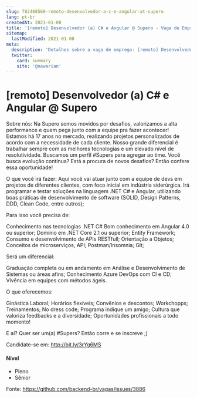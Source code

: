 ```yaml
---
slug: 782408560-remoto-desenvolvedor-a-c-e-angular-at-supero
lang: pt-br
createdAt: 2021-01-08
title: '[remoto] Desenvolvedor (a) C# e Angular @ Supero - Vaga de Emprego'
sitemap:
  lastModified: 2021-01-08
meta:
  description: 'Detalhes sobre a vaga de emprego: [remoto] Desenvolvedor (a) C# e Angular @ Supero'
  twitter:
    card: summary
    site: '@nawarian'
---
```


# [remoto] Desenvolvedor (a) C# e Angular @ Supero

Sobre nós:
Na Supero somos movidos por desafios, valorizamos a alta performance e quem pega junto com a equipe pra fazer acontecer! Estamos há 17 anos no mercado, realizando projetos personalizados de acordo com a necessidade de cada cliente. Nosso grande diferencial é trabalhar sempre com as melhores tecnologias e um elevado nível de resolutividade.
Buscamos um perfil #Supers para agregar ao time. Você busca evolução contínua? Está a procura de novos desafios? Então confere essa oportunidade!

O que você irá fazer:
Aqui você vai atuar junto com a equipe de devs em projetos de diferentes clientes, com foco inicial em indústria siderúrgica. Irá programar e testar soluções na linguagem .NET C# e Angular, utilizando boas práticas de desenvolvimento de software (SOLID, Design Patterns, DDD, Clean Code, entre outros);

Para isso você precisa de:

Conhecimento nas tecnologias .NET C#
Bom conhecimento em Angular 4.0 ou superior;
Domínio em .NET Core 2.1 ou superior;
Entity Framework;
Consumo e desenvolvimento de APIs RESTfull;
Orientação a Objetos;
Conceitos de microserviços, API;
Postman/Insomnia;
Git;

Será um diferencial:

Graduação completa ou em andamento em Análise e Desenvolvimento de Sistemas ou áreas afins;
Conhecimento Azure DevOps com CI e CD;
Vivência em equipes com métodos ágeis.

O que oferecemos:

Ginástica Laboral;
Horários flexíveis;
Convênios e descontos;
Workchopps;
Treinamentos;
No dress code;
Programa indique um amigo;
Cultura que valoriza feedbacks e a diversidade;
Oportunidades profissionais a todo momento!

E aí? Quer ser um(a) #Supers? Então corre e se inscreve ;)

Candidate-se em: http://bit.ly/3rYg6MS

#### Nível
- Pleno
- Sênior





Fonte: https://github.com/backend-br/vagas/issues/3886